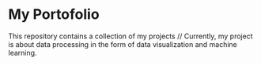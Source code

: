 ﻿# My Portofolio
This repository contains a collection of my projects 
// Currently, my project is about data processing in the form of data visualization and machine learning.
